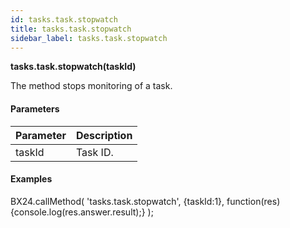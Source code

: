 ```yaml
---
id: tasks.task.stopwatch
title: tasks.task.stopwatch
sidebar_label: tasks.task.stopwatch
---
```

**tasks.task.stopwatch(**taskId**)**

The method stops monitoring of a task.

#### Parameters

| Parameter | Description |
| --- | --- |
| taskId | Task ID. |

#### Examples

BX24.callMethod(
 'tasks.task.stopwatch',
 {taskId:1},
 function(res){console.log(res.answer.result);}
);